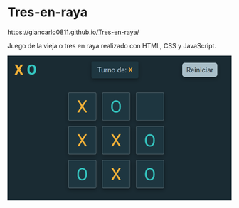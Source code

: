 # Tres-en-raya
https://giancarlo0811.github.io/Tres-en-raya/

Juego de la vieja o tres en raya realizado con HTML, CSS y JavaScript.

![alt text](./img.PNG)